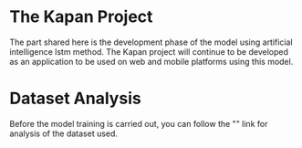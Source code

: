 # The Kapan Project
The part shared here is the development phase of the model using artificial intelligence lstm method. The Kapan project will continue to be developed as an application to be used on web and mobile platforms using this model.

# Dataset Analysis
Before the model training is carried out, you can follow the "" link for analysis of the dataset used.
